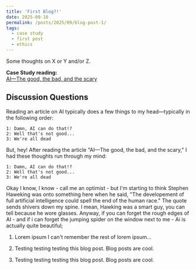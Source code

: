 ```yaml
---
title: 'First Blog?!'
date: 2025-09-16
permalink: /posts/2025/09/blog-post-1/
tags:
  - case study
  - first post
  - ethics
---
```


Some thoughts on X or Y and/or Z.

**Case Study reading:**  
[AI—The good, the bad, and the scary](https://eng.vt.edu/magazine/stories/fall-2023/ai.html)

Discussion Questions
---
Reading an article on AI typically does a few things to my head—typically in the following order:

    1: Damn, AI can do that!?
    2: Well that's not good...
    3: We're all dead

But, hey! After reading the article "AI—The good, the bad, and the scary," I had these thoughts run through my mind:

    1: Damn, AI can do that!?
    2: Well that's not good...
    3: We're all dead

Okay I know, I know - call me an optimist - but I'm starting to think Stephen Haweking was onto something here when he said, "The developement of full artificial intelligence could spell the end of the human race." The quote sends shivers down my spine. I mean, Hawking was a smart guy, you can tell because he wore glasses. Anyway, if you can forget the rough edges of AI - and if i can forget the jumping spider on the window next to me - Ai is actually quite beautiful;

1. Lorem ipsum I can't remember the rest of lorem ipsum... 

2. Testing testing testing this blog post. Blog posts are cool.

3. Testing testing testing this blog post. Blog posts are cool.